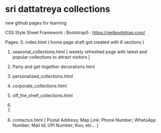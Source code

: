 # sri dattatreya collections

new github pages for learning

CSS Style Sheet Framework  : Bootstrap5 : https://getbootstrap.com/

Pages:
0. index.html ( home page  draft got created with 6 sections )


1. seasonal_collections.html [ weekly refreshed page with latest and popular collections to attract visitors ]

2. Party and get-together decorations.html 

3. personalized_collections.html
   
5. corporate_collections.html

6. off_the_shelf_collections.html

7. 

8. 

9. contactus.html [ Postal Address; Map Link; Phone Number; WhatsApp Number; Mail Id;  UPI Number; Koo; etc...  ]
